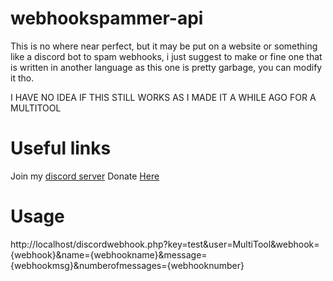 # webhookspammer-api
This is no where near perfect, but it may be put on a website or something like a discord bot to spam webhooks, i just suggest to make or fine one that is written in another language as this one is pretty garbage, you can modify it tho.

I HAVE NO IDEA IF THIS STILL WORKS AS I MADE IT A WHILE AGO FOR A MULTITOOL

# Useful links
Join my [discord server](https://discord.gg/VfhrGySMTB)
Donate [Here](https://cash.app/$Turlx)

# Usage
http://localhost/discordwebhook.php?key=test&user=MultiTool&webhook={webhook}&name={webhookname}&message={webhookmsg}&numberofmessages={webhooknumber}
